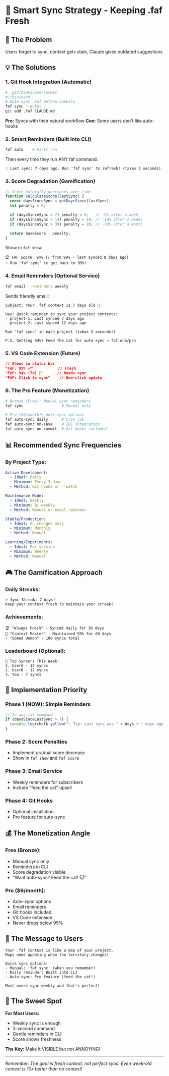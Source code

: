 # 🔄 Smart Sync Strategy - Keeping .faf Fresh

## 🎯 The Problem
Users forget to sync, context gets stale, Claude gives outdated suggestions

## 💡 The Solutions

### 1. **Git Hook Integration** (Automatic)
```bash
# .git/hooks/pre-commit
#!/bin/bash
# Auto-sync .faf before commits
faf sync --quiet
git add .faf CLAUDE.md
```
**Pro:** Syncs with their natural workflow
**Con:** Some users don't like auto-hooks

### 2. **Smart Reminders** (Built into CLI)
```bash
faf auto    # First run
```
Then every time they run ANY faf command:
```
💡 Last sync: 7 days ago. Run 'faf sync' to refresh! (takes 3 seconds)
```

### 3. **Score Degradation** (Gamification)
```javascript
// Score naturally decreases over time
function calculateScore(lastSync) {
  const daysSinceSync = getDaysSince(lastSync);
  let penalty = 0;

  if (daysSinceSync > 7) penalty = 5;   // -5% after a week
  if (daysSinceSync > 14) penalty = 10; // -10% after 2 weeks
  if (daysSinceSync > 30) penalty = 20; // -20% after a month

  return baseScore - penalty;
}
```

Show in `faf show`:
```
🏆 FAF Score: 94% (↓ from 99% - last synced 8 days ago)
💡 Run 'faf sync' to get back to 99%!
```

### 4. **Email Reminders** (Optional Service)
```bash
faf email --reminders weekly
```
Sends friendly email:
```
Subject: Your .faf context is 7 days old 🔄

Hey! Quick reminder to sync your project contexts:
- project-1: Last synced 7 days ago
- project-2: Last synced 12 days ago

Run 'faf sync' in each project (takes 3 seconds!)

P.S. Getting 94%? Feed the cat for auto-sync → faf.one/pro
```

### 5. **VS Code Extension** (Future)
```json
// Shows in status bar
"FAF: 99% ✅"           // Fresh
"FAF: 94% (7d) 🔄"      // Needs sync
"FAF: Click to sync"    // One-click update
```

### 6. **The Pro Feature** (Monetization)
```bash
# Bronze (Free): Manual sync reminders
faf sync                 # Manual only

# Pro ($9/month): Auto-sync options
faf auto-sync daily      # Cron job
faf auto-sync on-save    # IDE integration
faf auto-sync on-commit  # Git hooks included
```

## 📊 Recommended Sync Frequencies

### By Project Type:
```yaml
Active Development:
  - Ideal: Daily
  - Minimum: Every 3 days
  - Method: Git hooks or --watch

Maintenance Mode:
  - Ideal: Weekly
  - Minimum: Bi-weekly
  - Method: Manual or email reminder

Stable/Production:
  - Ideal: On changes only
  - Minimum: Monthly
  - Method: Manual

Learning/Experiments:
  - Ideal: Per session
  - Minimum: Weekly
  - Method: Manual
```

## 🎮 The Gamification Approach

### Daily Streaks:
```
🔥 Sync Streak: 7 days!
Keep your context fresh to maintain your streak!
```

### Achievements:
```
🏆 "Always Fresh" - Synced daily for 30 days
🥇 "Context Master" - Maintained 99% for 60 days
⚡ "Speed Demon" - 100 syncs total
```

### Leaderboard (Optional):
```
🏁 Top Syncers This Week:
1. UserA - 14 syncs
2. UserB - 12 syncs
3. You - 7 syncs
```

## 🔔 Implementation Priority

### Phase 1 (NOW): Simple Reminders
```javascript
// In any faf command
if (daysSinceLastSync > 7) {
  console.log(chalk.yellow("💡 Tip: Last sync was " + days + " days ago. Run 'faf sync' to refresh!"));
}
```

### Phase 2: Score Penalties
- Implement gradual score decrease
- Show in `faf show` and `faf score`

### Phase 3: Email Service
- Weekly reminders for subscribers
- Include "feed the cat" upsell

### Phase 4: Git Hooks
- Optional installation
- Pro feature for auto-sync

## 💰 The Monetization Angle

### Free (Bronze):
- Manual sync only
- Reminders in CLI
- Score degradation visible
- "Want auto-sync? Feed the cat! 🐱"

### Pro ($9/month):
- Auto-sync options
- Email reminders
- Git hooks included
- VS Code extension
- Never drops below 95%

## 📝 The Message to Users

```
Your .faf context is like a map of your project.
Maps need updating when the territory changes!

Quick sync options:
- Manual: 'faf sync' (when you remember)
- Daily reminder: Built into CLI
- Auto-sync: Pro feature (feed the cat!)

Most users sync weekly and that's perfect!
```

## 🎯 The Sweet Spot

**For Most Users:**
- Weekly sync is enough
- 3-second command
- Gentle reminders in CLI
- Score shows freshness

**The Key:** Make it VISIBLE but not ANNOYING!

---

*Remember: The goal is fresh context, not perfect sync. Even week-old context is 10x better than no context!*